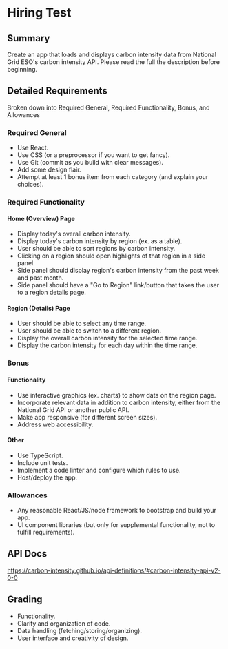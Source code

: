# Hiring Test

## Summary

Create an app that loads and displays carbon intensity data from National Grid ESO's carbon intensity API. Please read the full the description before beginning.

## Detailed Requirements

Broken down into Required General, Required Functionality, Bonus, and Allowances

### Required General

* Use React.
* Use CSS (or a preprocessor if you want to get fancy).
* Use Git (commit as you build with clear messages).
* Add some design flair.
* Attempt at least 1 bonus item from each category (and explain your choices).

### Required Functionality

#### Home (Overview) Page
* Display today's overall carbon intensity.
* Display today's carbon intensity by region (ex. as a table).
* User should be able to sort regions by carbon intensity.
* Clicking on a region should open highlights of that region in a side panel.
* Side panel should display region's carbon intensity from the past week and past month.
* Side panel should have a "Go to Region" link/button that takes the user to a region details page.

#### Region (Details) Page
* User should be able to select any time range.
* User should be able to switch to a different region.
* Display the overall carbon intensity for the selected time range.
* Display the carbon intensity for each day within the time range.

### Bonus

#### Functionality
* Use interactive graphics (ex. charts) to show data on the region page.
* Incorporate relevant data in addition to carbon intensity, either from the National Grid API or another public API.
* Make app responsive (for different screen sizes).
* Address web accessibility.

#### Other
* Use TypeScript.
* Include unit tests.
* Implement a code linter and configure which rules to use.
* Host/deploy the app.

### Allowances

* Any reasonable React/JS/node framework to bootstrap and build your app.
* UI component libraries (but only for supplemental functionality, not to fulfill requirements).


## API Docs

https://carbon-intensity.github.io/api-definitions/#carbon-intensity-api-v2-0-0

## Grading

* Functionality.
* Clarity and organization of code.
* Data handling (fetching/storing/organizing).
* User interface and creativity of design.
